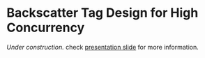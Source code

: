 # Backscatter Tag Design for High Concurrency
<!-- ## Task 1
After the hardware design, we receive multiple signals overlapped in the time domain. We extract the transition edges of different signals and then categorize these signals by their distinct frequencies.

![Figure_1](https://user-images.githubusercontent.com/107864216/222172083-6aeb05de-d1b9-4942-bf33-a5cd46ff3355.png)
### Generate Square Waveform
To simulate a square wave in real situations, ideal square is uncapable for its direct transitions in the edges. Therefore, a **smoothing** strategy, such as convoluted with a short window, should be taken:

```python
pwm = amp * signal.square(2 * np.pi * freq * t + phase)
window = signal.windows.hamming(somelen)
signal.convolve(pwm, window, mode='same')
```

Random noise can be added in window and final square waveform.

Besides, basic configuration including sampling frequency and simulation time, is saved as a dictionary.

### Extract edges
The received signal is always companied by channel noise. **Denoise processing** can be useful by decreasing the amplitude error of extracted edges ahead of **shift difference**. We implement this by convolution with hamming window. -->

*Under construction.*
check [presentation slide](https://github.com/ouyangyuchen/Backscatter-tag-design-for-high-concurrency/blob/master/summary.pdf) for more information.
